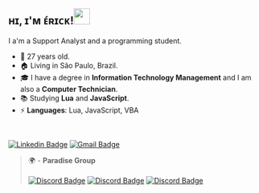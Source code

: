 <h2>ʜɪ, ɪ'ᴍ ᴇ́ʀɪᴄᴋ!<img width="32" src="./media/outros/handWaving.gif"/></h2> 

I a'm a Support Analyst and a programming student.

- 🎂 27 years old. <br>
- 🏠 Living in São Paulo, Brazil. <br>
- 🎓 I have a degree in **Information Technology Management** and I am also a **Computer Technician**.<br>
- 📚 Studying **Lua** and **JavaScript**. <br>
- ⚡ <strong>Languages</strong>: Lua, JavaScript, VBA<br>

<br>

[![Linkedin Badge](https://img.shields.io/badge/-ericksanchez-063f5b?style=flat-square&logo=linkedin&logoColor=white&link=https://www.linkedin.com/in/erick-alexandre-sanchez/)](https://www.linkedin.com/in/erick-alexandre-sanchez/) 
[![Gmail Badge](https://img.shields.io/badge/-erickfelippesanchez@gmail.com-0078D4?style=flat-square&logo=microsoftoutlook&logoColor=white&link=mailto:erickfelippesanchez@gmail.com)](mailto:erickfelippesanchez@gmail.com) <br>
> 🌍 - <strong>Paradise Group</strong><br><br>
> [![Discord Badge](https://img.shields.io/badge/Havai-7289DA?style=for-the-badge&logo=discord&logoColor=white)](https://discord.gg/havairp)
[![Discord Badge](https://img.shields.io/badge/Flórida-7289DA?style=for-the-badge&logo=discord&logoColor=white)](https://discord.gg/floridarp)
[![Discord Badge](https://img.shields.io/badge/Cancun-7289DA?style=for-the-badge&logo=discord&logoColor=white)](https://discord.gg/cancunrp)
